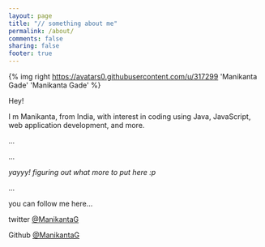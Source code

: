 ```yaml
---
layout: page
title: "// something about me"
permalink: /about/
comments: false
sharing: false
footer: true
---
```


{% img right https://avatars0.githubusercontent.com/u/317299 'Manikanta Gade' 'Manikanta Gade' %}

Hey!

I m Manikanta, from India, with interest in coding using Java, JavaScript, web application development, and more.

...

...

*yayyy! figuring out what more to put here :p*

...



you can follow me here...

twitter [@ManikantaG](https://twitter.com/ManikantaG)

Github [@ManikantaG](http://github.com/manikantag)
